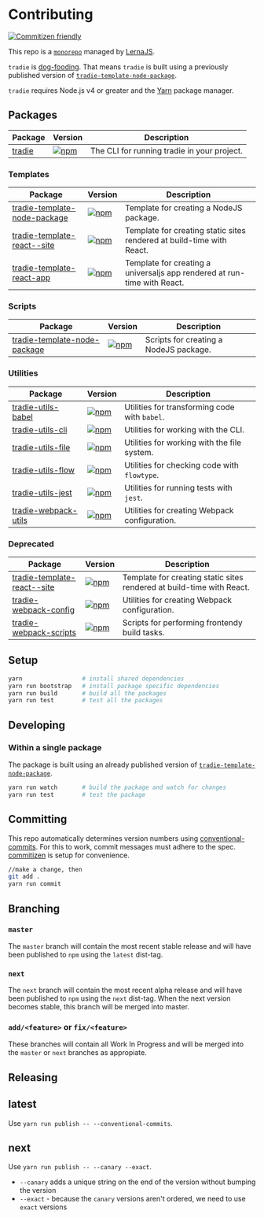 # Contributing

[![Commitizen friendly](https://img.shields.io/badge/commitizen-friendly-brightgreen.svg)](http://commitizen.github.io/cz-cli/)

This repo is a [`monorepo`](https://github.com/babel/babel/blob/master/doc/design/monorepo.md) managed by [LernaJS](https://lernajs.io).

`tradie` is [dog-fooding](https://en.wikipedia.org/wiki/Eating_your_own_dog_food). That means `tradie` is built using a previously published version of [`tradie-template-node-package`](./packages/tradie-template-node-package/README.md).

`tradie` requires Node.js v4 or greater and the [Yarn](https://yarnpkg.com/en/) package manager.

## Packages

| Package | Version | Description |
|---------|---------|-------------|
| [tradie](../packages/tradie) | [![npm](https://img.shields.io/npm/v/tradie.svg)]() | The CLI for running tradie in your project. |

### Templates

| Package | Version | Description |
|---------|---------|-------------|
| [tradie-template-node-package](../packages/tradie-template-node-package) | [![npm](https://img.shields.io/npm/v/tradie-template-node-package.svg)]() | Template for creating a NodeJS package. |
| [tradie-template-react--site](../packages/tradie-template-react-site) | [![npm](https://img.shields.io/npm/v/tradie-template-react-site.svg)]() | Template for creating static sites rendered at build-time with React. |
| [tradie-template-react-app](../packages/tradie-template-react-app) | [![npm](https://img.shields.io/npm/v/tradie-template-react-app.svg)]() | Template for creating a universaljs app rendered at run-time with React. |

### Scripts

| Package | Version | Description |
|---------|---------|-------------|
| [tradie-template-node-package](../packages/tradie-template-template-node-package) | [![npm](https://img.shields.io/npm/v/tradie-template-template-nodejs-package.svg)]() | Scripts for creating a NodeJS package. |

### Utilities

| Package | Version | Description |
|---------|---------|-------------|
| [tradie-utils-babel](../packages/tradie-utils-babel) | [![npm](https://img.shields.io/npm/v/tradie-utils-babel.svg)]() | Utilities for transforming code with `babel`. |
| [tradie-utils-cli](../packages/tradie-utils-cli) | [![npm](https://img.shields.io/npm/v/tradie-utils-cli.svg)]() | Utilities for working with the CLI. |
| [tradie-utils-file](../packages/tradie-utils-file) | [![npm](https://img.shields.io/npm/v/tradie-utils-file.svg)]() | Utilities for working with the file system. |
| [tradie-utils-flow](../packages/tradie-utils-flow) | [![npm](https://img.shields.io/npm/v/tradie-utils-flow.svg)]() | Utilities for checking code with `flowtype`. |
| [tradie-utils-jest](../packages/tradie-utils-jest) | [![npm](https://img.shields.io/npm/v/tradie-utils-jest.svg)]() | Utilities for running tests with `jest`. |
| [tradie-webpack-utils](../packages/tradie-webpack-utils) | [![npm](https://img.shields.io/npm/v/tradie-webpack-utils.svg)]() | Utilities for creating Webpack configuration. |

### Deprecated

| Package | Version | Description |
|---------|---------|-------------|
| [tradie-template-react--site](../packages/tradie-template-react-static-site) | [![npm](https://img.shields.io/npm/v/tradie-template-react-static-site.svg)]() | Template for creating static sites rendered at build-time with React. |
| [tradie-webpack-config](../packages/tradie-webpack-config) | [![npm](https://img.shields.io/npm/v/tradie-webpack-config.svg)]() | Utilities for creating Webpack configuration. |
| [tradie-webpack-scripts](../packages/tradie-webpack-scripts) | [![npm](https://img.shields.io/npm/v/tradie-webpack-scripts.svg)]() | Scripts for performing frontendy build tasks. |


## Setup

```bash
yarn                 # install shared dependencies
yarn run bootstrap   # install package specific dependencies
yarn run build       # build all the packages
yarn run test        # test all the packages
```

## Developing

### Within a single package

The package is built using an already published version of [`tradie-template-node-package`](./packages/tradie-template-node-package/README.md).

```bash
yarn run watch       # build the package and watch for changes
yarn run test        # test the package
```

## Committing

This repo automatically determines version numbers using [conventional-commits](https://conventionalcommits.org/). For this to work, commit messages must adhere to the spec. [commitizen](https://github.com/commitizen/cz-cli) is setup for convenience.

```bash
//make a change, then
git add .
yarn run commit
```

## Branching

### `master`

The `master` branch will contain the most recent stable release and will have been published to `npm` using the `latest` dist-tag.

### `next`

The `next` branch will contain the most recent alpha release and will have been published to `npm` using the `next` dist-tag. When the next version becomes stable, this branch will be merged into master.

### `add/<feature>` or `fix/<feature>`

These branches will contain all Work In Progress and will be merged into the `master` or `next` branches as appropiate.

## Releasing

## latest

Use `yarn run publish -- --conventional-commits`.

## next

Use `yarn run publish -- --canary --exact`.

- `--canary` adds a unique string on the end of the version without bumping the version
- `--exact` - because the `canary` versions aren't ordered, we need to use `exact` versions